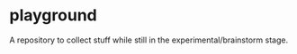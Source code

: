 playground
==========
A repository to collect stuff while still in the experimental/brainstorm stage.
